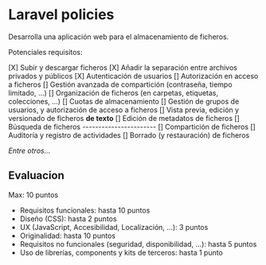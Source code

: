 # Laravel policies

Desarrolla una aplicación web para el almacenamiento de ficheros.

Potenciales requisitos:

[X] Subir y descargar ficheros
[X] Añadir la separación entre archivos privados y públicos
[X] Autenticación de usuarios
[] Autorización en acceso a ficheros
[] Gestión avanzada de compartición (contraseña, tiempo limitado, ...)
[] Organización de ficheros (en carpetas, etiquetas, colecciones, ...)
[] Cuotas de almacenamiento
[] Gestión de grupos de usuarios, y autorización de acceso a ficheros
[] Vista previa, edición y versionado de ficheros **de texto**
[] Edición de metadatos de ficheros
[] Búsqueda de ficheros -----------------------
[] Compartición de ficheros
[] Auditoría y registro de actividades
[] Borrado (y restauración) de ficheros

_Entre otros..._


## Evaluacion

Max: 10 puntos

* Requisitos funcionales: hasta 10 puntos
* Diseño (CSS): hasta 2 puntos
* UX (JavaScript, Accesibilidad, Localización, ...): 3 puntos
* Originalidad: hasta 10 puntos
* Requisitos no funcionales (seguridad, disponibilidad, ...): hasta 5 puntos
* Uso de librerías, components y kits de terceros: hasta 1 punto

